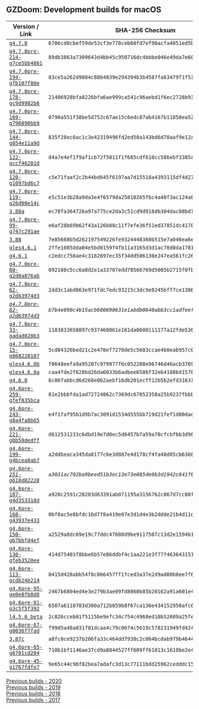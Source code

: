 ## GZDoom: Development builds for macOS

|Version / Link|SHA-256 Checksum|
|---|---|
|[`g4.7.0`](https://github.com/alexey-lysiuk/gzdoom-macos-devbuilds/releases/download/g4.7.0/gzdoom-g4.7.0.zip)|`6706cd0cbef59de53cf3e778ceb60fd7ef90acfa4051ed5bbfc0be5edef55491`|
|[`g4.7.0pre-214-g7ce5bb4861`](https://github.com/alexey-lysiuk/gzdoom-macos-devbuilds/releases/download/g4.7.0pre-214-g7ce5bb4861/gzdoom-g4.7.0pre-214-g7ce5bb4861.zip)|`89db3863a7309643d4bb45c950716dc4bbbe046e49da7e60e01d3f634d20bfb8`|
|[`g4.7.0pre-194-gfb107f80e`](https://github.com/alexey-lysiuk/gzdoom-macos-devbuilds/releases/download/g4.7.0pre-194-gfb107f80e/gzdoom-g4.7.0pre-194-gfb107f80e.zip)|`83ce5a262d9084c88b4839e294394b3b4587fa63479f1f53b20c823ee54743dd`|
|[`g4.7.0pre-178-gc9d9982b6`](https://github.com/alexey-lysiuk/gzdoom-macos-devbuilds/releases/download/g4.7.0pre-178-gc9d9982b6/gzdoom-g4.7.0pre-178-gc9d9982b6.zip)|`21406928bfa8226bfa6ae999ca541c96aebd1f6ec2726b93f9eb7102a31815b9`|
|[`g4.7.0pre-169-g796890bb9`](https://github.com/alexey-lysiuk/gzdoom-macos-devbuilds/releases/download/g4.7.0pre-169-g796890bb9/gzdoom-g4.7.0pre-169-g796890bb9.zip)|`0790a551f38be5d752c67ae15c6edc87ab4167b11850ea5224d39e3fc5a78ca9`|
|[`g4.7.0pre-144-g854e11a9d`](https://github.com/alexey-lysiuk/gzdoom-macos-devbuilds/releases/download/g4.7.0pre-144-g854e11a9d/gzdoom-g4.7.0pre-144-g854e11a9d.zip)|`835f28ec0ac1c3e42319496fd2ed58a143bd6d70aaf9e12af1add659c700c402`|
|[`g4.7.0pre-122-gccf46281d`](https://github.com/alexey-lysiuk/gzdoom-macos-devbuilds/releases/download/g4.7.0pre-122-gccf46281d/gzdoom-g4.7.0pre-122-gccf46281d.zip)|`d4a7e4ef1f9af1cb72f5011f1f685cdf610cc586ebf3385a89491771369be126`|
|[`g4.7.0pre-120-g1097bd6c7`](https://github.com/alexey-lysiuk/gzdoom-macos-devbuilds/releases/download/g4.7.0pre-120-g1097bd6c7/gzdoom-g4.7.0pre-120-g1097bd6c7.zip)|`c5e71faaf2c2b44bd645f6197aa7d15518a4393115df4d27570d7ab55c572d57`|
|[`g4.7.0pre-119-g26d00e14c`](https://github.com/alexey-lysiuk/gzdoom-macos-devbuilds/releases/download/g4.7.0pre-119-g26d00e14c/gzdoom-g4.7.0pre-119-g26d00e14c.zip)|`e5c51e3b28a9da3e4f6579da25810265fbc4a40f3ac124a0288328d58cd1c01a`|
|[`3.88a`](https://github.com/alexey-lysiuk/gzdoom-macos-devbuilds/releases/download/3.88a/lzdoom-3.88a.zip)|`ec78fa364726a97a775ce2da3c51cd9d918db304dac08bd79c53eb0b58af0f91`|
|[`g4.7.0pre-99-g747c291ae`](https://github.com/alexey-lysiuk/gzdoom-macos-devbuilds/releases/download/g4.7.0pre-99-g747c291ae/gzdoom-g4.7.0pre-99-g747c291ae.zip)|`e6af28b69b62f43a126b88c11f7efe36f51ed37851dc41706a0d6f51b0e4db30`|
|[`3.88`](https://github.com/alexey-lysiuk/gzdoom-macos-devbuilds/releases/download/3.88/lzdoom-3.88.zip)|`7e85668b5d262197549226fe9324448360b515e7a046ea6e863080dc5da4d47c`|
|[`gles4.6.1`](https://github.com/alexey-lysiuk/gzdoom-macos-devbuilds/releases/download/gles4.6.1/gzdoom-gles-gles4.6.1.zip)|`2ffe1085dda04e5bd0159f4fb11a3165d3d1ac70d0da1781fbf270dcc46c706d`|
|[`g4.6.1`](https://github.com/alexey-lysiuk/gzdoom-macos-devbuilds/releases/download/g4.6.1/gzdoom-g4.6.1.zip)|`c2edcc758ae4c3182697ec35f34dd506130e247ea561fc26ff929bdde4af3825`|
|[`g4.7.0pre-80-g2d0a876ab`](https://github.com/alexey-lysiuk/gzdoom-macos-devbuilds/releases/download/g4.7.0pre-80-g2d0a876ab/gzdoom-g4.7.0pre-80-g2d0a876ab.zip)|`092108c5cc6a8d2e1a33707edd78566769d5005b2715f0fbac35bbd466cc9abb`|
|[`g4.7.0pre-62-g2d63974d3`](https://github.com/alexey-lysiuk/gzdoom-macos-devbuilds/releases/download/g4.7.0pre-62-g2d63974d3/gzdoom-g4.7.0pre-62-g2d63974d3.zip)|`2dd3c1abd663e971fdc7edc93215c3dc9e8245bff7ce13864d069c205701b0d8`|
|_[`g4.7.0pre-62-g2d63974d3`](https://github.com/alexey-lysiuk/gzdoom-macos-devbuilds/releases/download/g4.7.0pre-62-g2d63974d3/gzdoom-g4.7.0pre-62-g2d63974d3-RelWithDebInfo.zip)_|_`b7b4e090c4b15acb680690631e1abdb0640abb3cc1adfeef159bf9f7dd4971f9`_|
|[`g4.7.0pre-33-gadad028b3`](https://github.com/alexey-lysiuk/gzdoom-macos-devbuilds/releases/download/g4.7.0pre-33-gadad028b3/gzdoom-g4.7.0pre-33-gadad028b3.zip)|`1183833658897c937460061e161da0600111177a12fde5304c977a96477b7629`|
|[`g4.7.0pre-15-g868220107`](https://github.com/alexey-lysiuk/gzdoom-macos-devbuilds/releases/download/g4.7.0pre-15-g868220107/gzdoom-g4.7.0pre-15-g868220107.zip)|`5cd84326bed21c2e470ef7270de5c5683ccae4b0eab957c04a30dc773190de74`|
|[`gles4.6.0b`](https://github.com/alexey-lysiuk/gzdoom-macos-devbuilds/releases/download/gles4.6.0b/gzdoom-gles-4-6-0b.zip)|`f0648eefa9a95207c979977f6c052208e96746d46acb3769e1b61fdb8604ebf4`|
|[`gles4.6.0a`](https://github.com/alexey-lysiuk/gzdoom-macos-devbuilds/releases/download/gles4.6.0a/gzdoom-gles-4-6-0a.zip)|`caa4fde2f628bd26da6033b6adbee6586f32e64188bd15700f9f036b5bbbd7b9`|
|[`g4.6.0`](https://github.com/alexey-lysiuk/gzdoom-macos-devbuilds/releases/download/g4.6.0/gzdoom-g4.6.0.zip)|`6c06fabbcd6d260e0b2aebf16db201ecff12b5b2efd31633cc0286225cf64a0b`|
|[`g4.6pre-259-gfef835bca`](https://github.com/alexey-lysiuk/gzdoom-macos-devbuilds/releases/download/g4.6pre-259-gfef835bca/gzdoom-g4.6pre-259-gfef835bca.zip)|`81e2bbbfda1ad72724862c7369dc67052358a25b9237fbbb4881e510ade81ee5`|
|[`g4.6pre-243-g8a4fa8b65`](https://github.com/alexey-lysiuk/gzdoom-macos-devbuilds/releases/download/g4.6pre-243-g8a4fa8b65/gzdoom-g4.6pre-243-g8a4fa8b65.zip)|`e4f1faf95b1d9b7ac3091d1534d555bb719d21fef1d00dadc0cf11c81b917a49`|
|[`g4.6pre-221-gbb58dedff`](https://github.com/alexey-lysiuk/gzdoom-macos-devbuilds/releases/download/g4.6pre-221-gbb58dedff/gzdoom-g4.6pre-221-gbb58dedff.zip)|`d612531233c6dbd19e7d8ec5d6457b7a59a70cfcbfbb3d9087793304203c0d20`|
|[`g4.6pre-199-g4bcea0ab7`](https://github.com/alexey-lysiuk/gzdoom-macos-devbuilds/releases/download/g4.6pre-199-g4bcea0ab7/gzdoom-g4.6pre-199-g4bcea0ab7.zip)|`a2ddbeaca345da8177c6e3d887e4d178cf4fa48d05cb63601d9777b0ac87d54d`|
|_[`g4.6pre-251-g618d82228`](https://github.com/alexey-lysiuk/gzdoom-macos-devbuilds/releases/download/g4.6pre-251-g618d82228/gzdoom-g4.6pre-251-g618d82228.zip)_|_`a3031ac702ba9beed51b3ec13e73e085de0b3d1942c641f05f0f2fc881fd92dd`_|
|[`g4.6pre-187-g4d353318d`](https://github.com/alexey-lysiuk/gzdoom-macos-devbuilds/releases/download/g4.6pre-187-g4d353318d/gzdoom-g4.6pre-187-g4d353318d.zip)|`a920c2591c28203d63391ab071195a3156762c867d7cc80fc9765cbc559c6aac`|
|[`g4.6pre-168-g43937e433`](https://github.com/alexey-lysiuk/gzdoom-macos-devbuilds/releases/download/g4.6pre-168-g43937e433/gzdoom-g4.6pre-168-g43937e433.zip)|`0bf8ac5e8bfdc16d7f8a419e07e3d1d4e3b2ddde21b4d11de80205cb8eca1fd9`|
|[`g4.6pre-150-gb7bbfd4ef`](https://github.com/alexey-lysiuk/gzdoom-macos-devbuilds/releases/download/g4.6pre-150-gb7bbfd4ef/gzdoom-g4.6pre-150-gb7bbfd4ef.zip)|`a2529a8dc69e19c77ddc47080d9be9117507c13d2e1594b166a728910cff932c`|
|[`g4.6pre-130-gfeb3520ee`](https://github.com/alexey-lysiuk/gzdoom-macos-devbuilds/releases/download/g4.6pre-130-gfeb3520ee/gzdoom-g4.6pre-130-gfeb3520ee.zip)|`414d75403f8bbe6b57e86ddbf4c1aa221e3f77f4636431512c4f51fa0a44b193`|
|[`g4.6pre-113-gcdb24b214`](https://github.com/alexey-lysiuk/gzdoom-macos-devbuilds/releases/download/g4.6pre-113-gcdb24b214/gzdoom-g4.6pre-113-gcdb24b214.zip)|`0415d428abb54f8c866457ff1fced3a37e2d9ad00b0ee7f6b8130a5f41febafd`|
|[`g4.6pre-95-ge0e0fb0d8`](https://github.com/alexey-lysiuk/gzdoom-macos-devbuilds/releases/download/g4.6pre-95-ge0e0fb0d8/gzdoom-g4.6pre-95-ge0e0fb0d8.zip)|`2467b6804ed4e3e279b3ae09fd8060b85b20162a91a601e41d8b3e2f4468ad21`|
|[`g4.6pre-81-g3c5f5f392`](https://github.com/alexey-lysiuk/gzdoom-macos-devbuilds/releases/download/g4.6pre-81-g3c5f5f392/gzdoom-g4.6pre-81-g3c5f5f392.zip)|`6507a6110703d380a712b859b8f67ca136e434152950afc635aee0bada9fb326`|
|[`l4.5.0_beta`](https://github.com/alexey-lysiuk/gzdoom-macos-devbuilds/releases/download/l4.5.0_beta/lzdoom-l4.5.0_beta.zip)|`2c826cceb01f5115be9efc34c754c4968ed10b52609a25fe7dbe0e7ad6af5518`|
|[`g4.6pre-67-g0036f7fad`](https://github.com/alexey-lysiuk/gzdoom-macos-devbuilds/releases/download/g4.6pre-67-g0036f7fad/gzdoom-g4.6pre-67-g0036f7fad.zip)|`f99d5a48a031f01dcaa4c79c0674c5619c578231949fd424965429e2a9f1d9c5`|
|[`3.87c`](https://github.com/alexey-lysiuk/gzdoom-macos-devbuilds/releases/download/3.87c/lzdoom-3.87c.zip)|`a8fc0ce9237b206fa33c464dd7938c2c064bcdab979b4644a0b4d248a0f791bf`|
|[`g4.6pre-65-g6701cd284`](https://github.com/alexey-lysiuk/gzdoom-macos-devbuilds/releases/download/g4.6pre-65-g6701cd284/gzdoom-g4.6pre-65-g6701cd284.zip)|`710b1bf1146ae37cd9a8844527ff609ff61013c1610be2e4df2b448555df2357`|
|[`g4.6pre-45-g1767fdfe7`](https://github.com/alexey-lysiuk/gzdoom-macos-devbuilds/releases/download/g4.6pre-45-g1767fdfe7/gzdoom-g4.6pre-45-g1767fdfe7.zip)|`9e65c44c96f82bea7adafc3d13c77111bdd25962cedddc15803c99ba9799b6f7`|

[Previous builds - 2020](https://github.com/alexey-lysiuk/gzdoom-macos-devbuilds-2020)  
[Previous builds - 2019](https://github.com/alexey-lysiuk/gzdoom-macos-devbuilds-2019)  
[Previous builds - 2018](https://github.com/alexey-lysiuk/gzdoom-macos-devbuilds-2018)  
[Previous builds - 2017](https://github.com/alexey-lysiuk/gzdoom-macos-devbuilds-2017)
